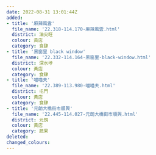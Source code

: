 ```yaml
---
date: 2022-08-31 13:01:44Z
added:
- title: '麻辣風雲'
  file_name: '22.318-114.170-麻辣風雲.html'
  district: 油尖旺
  colour: 黃店
  category: 食肆
- title: '黑窗里 black window'
  file_name: '22.332-114.164-黑窗里-black-window.html'
  district: 深水埗
  colour: 黃店
  category: 食肆
- title: '喵喵夫'
  file_name: '22.389-113.980-喵喵夫.html'
  district: 屯門
  colour: 黃店
  category: 食肆
- title: '元朗大橋街市順興'
  file_name: '22.445-114.027-元朗大橋街市順興.html'
  district: 元朗
  colour: 黃店
  category: 蔬果
deleted:
changed_colours:
---
```

